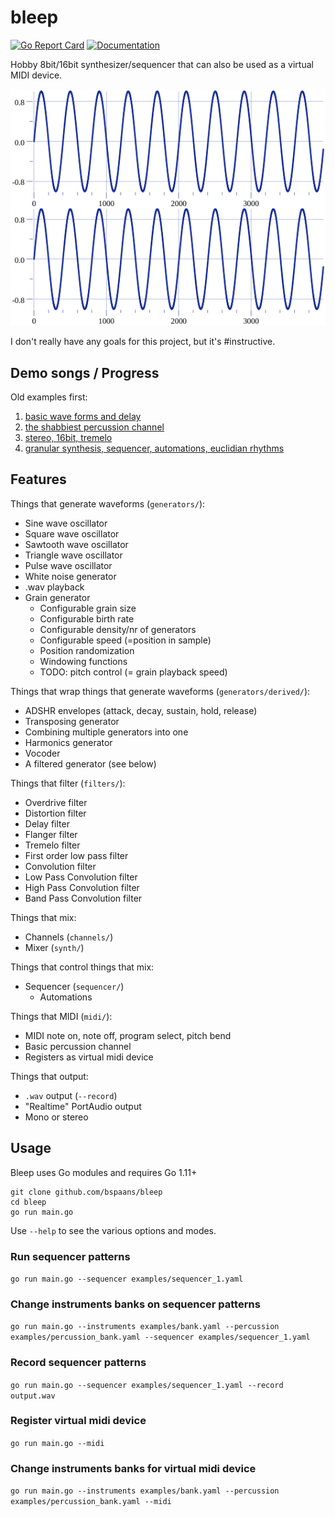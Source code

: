 # bleep

[![Go Report Card](https://goreportcard.com/badge/github.com/bspaans/bleep)](https://goreportcard.com/report/github.com/bspaans/bleep)
[![Documentation](http://img.shields.io/badge/godoc-reference-5272B4.svg?style=flat-square)](http://godoc.org/github.com/bspaans/bleep)

Hobby 8bit/16bit synthesizer/sequencer that can also be used as a virtual MIDI device.

![Sine wave](/demo/plots/sine.png)

I don't really have any goals for this project, but it's #instructive.

## Demo songs / Progress

Old examples first:

1. [basic wave forms and delay](https://github.com/bspaans/bleep/raw/master/demo/demo.mp3)
2. [the shabbiest percussion channel](https://github.com/bspaans/bleep/raw/master/demo/demo2.mp3) 
3. [stereo, 16bit, tremelo](https://github.com/bspaans/bleep/raw/master/demo/demo3.mp3) 
4. [granular synthesis, sequencer, automations, euclidian rhythms](https://github.com/bspaans/bleep/raw/master/demo/demo4.mp3) 

## Features

Things that generate waveforms (`generators/`):

* Sine wave oscillator
* Square wave oscillator
* Sawtooth wave oscillator
* Triangle wave oscillator
* Pulse wave oscillator 
* White noise generator
* .wav playback
* Grain generator
  * Configurable grain size
  * Configurable birth rate
  * Configurable density/nr of generators
  * Configurable speed (=position in sample)
  * Position randomization
  * Windowing functions
  * TODO: pitch control (= grain playback speed)


Things that wrap things that generate waveforms (`generators/derived/`):

* ADSHR envelopes (attack, decay, sustain, hold, release)
* Transposing generator
* Combining multiple generators into one
* Harmonics generator
* Vocoder
* A filtered generator (see below)

Things that filter (`filters/`):

* Overdrive filter
* Distortion filter
* Delay filter
* Flanger filter
* Tremelo filter
* First order low pass filter
* Convolution filter
* Low Pass Convolution filter
* High Pass Convolution filter
* Band Pass Convolution filter

Things that mix: 

* Channels (`channels/`)
* Mixer (`synth/`)

Things that control things that mix:

* Sequencer (`sequencer/`)
    * Automations

Things that MIDI (`midi/`):

* MIDI note on, note off, program select, pitch bend
* Basic percussion channel
* Registers as virtual midi device

Things that output:

* `.wav` output (`--record`)
* "Realtime" PortAudio output
* Mono or stereo


## Usage

Bleep uses Go modules and requires Go 1.11+

```
git clone github.com/bspaans/bleep
cd bleep
go run main.go
```

Use `--help` to see the various options and modes.

### Run sequencer patterns

`go run main.go --sequencer examples/sequencer_1.yaml`

### Change instruments banks on sequencer patterns

`go run main.go --instruments examples/bank.yaml --percussion examples/percussion_bank.yaml --sequencer examples/sequencer_1.yaml`

### Record sequencer patterns

`go run main.go --sequencer examples/sequencer_1.yaml --record output.wav`

### Register virtual midi device

`go run main.go --midi`

### Change instruments banks for virtual midi device 

`go run main.go --instruments examples/bank.yaml --percussion examples/percussion_bank.yaml --midi`

